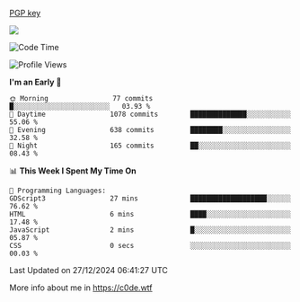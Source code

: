 [PGP key](https://c0de.wtf/urwq.asc)

<a href="https://wakatime.com"><img src="https://wakatime.com/share/@c0dezin/b7f18a7c-ab3a-40b8-8bc7-b1b7bf71f1d6.svg" /></a>

<!--START_SECTION:waka-->
![Code Time](http://img.shields.io/badge/Code%20Time-161%20hrs%2018%20mins-blue)

![Profile Views](http://img.shields.io/badge/Profile%20Views-0-blue)

**I'm an Early 🐤** 

```text
🌞 Morning                77 commits          █░░░░░░░░░░░░░░░░░░░░░░░░   03.93 % 
🌆 Daytime                1078 commits        ██████████████░░░░░░░░░░░   55.06 % 
🌃 Evening                638 commits         ████████░░░░░░░░░░░░░░░░░   32.58 % 
🌙 Night                  165 commits         ██░░░░░░░░░░░░░░░░░░░░░░░   08.43 % 
```


📊 **This Week I Spent My Time On** 

```text
💬 Programming Languages: 
GDScript3                27 mins             ███████████████████░░░░░░   76.62 % 
HTML                     6 mins              ████░░░░░░░░░░░░░░░░░░░░░   17.48 % 
JavaScript               2 mins              █░░░░░░░░░░░░░░░░░░░░░░░░   05.87 % 
CSS                      0 secs              ░░░░░░░░░░░░░░░░░░░░░░░░░   00.03 % 
```


 Last Updated on 27/12/2024 06:41:27 UTC
<!--END_SECTION:waka-->

More info about me in https://c0de.wtf
